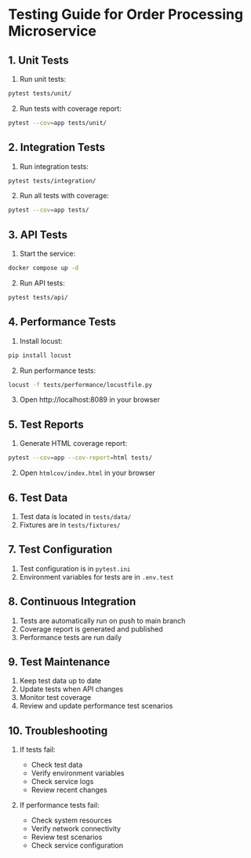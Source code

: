 # Testing Guide for Order Processing Microservice

## 1. Unit Tests

1. Run unit tests:
```bash
pytest tests/unit/
```

2. Run tests with coverage report:
```bash
pytest --cov=app tests/unit/
```

## 2. Integration Tests

1. Run integration tests:
```bash
pytest tests/integration/
```

2. Run all tests with coverage:
```bash
pytest --cov=app tests/
```

## 3. API Tests

1. Start the service:
```bash
docker compose up -d
```

2. Run API tests:
```bash
pytest tests/api/
```

## 4. Performance Tests

1. Install locust:
```bash
pip install locust
```

2. Run performance tests:
```bash
locust -f tests/performance/locustfile.py
```

3. Open http://localhost:8089 in your browser

## 5. Test Reports

1. Generate HTML coverage report:
```bash
pytest --cov=app --cov-report=html tests/
```

2. Open `htmlcov/index.html` in your browser

## 6. Test Data

1. Test data is located in `tests/data/`
2. Fixtures are in `tests/fixtures/`

## 7. Test Configuration

1. Test configuration is in `pytest.ini`
2. Environment variables for tests are in `.env.test`

## 8. Continuous Integration

1. Tests are automatically run on push to main branch
2. Coverage report is generated and published
3. Performance tests are run daily

## 9. Test Maintenance

1. Keep test data up to date
2. Update tests when API changes
3. Monitor test coverage
4. Review and update performance test scenarios

## 10. Troubleshooting

1. If tests fail:
   - Check test data
   - Verify environment variables
   - Check service logs
   - Review recent changes

2. If performance tests fail:
   - Check system resources
   - Verify network connectivity
   - Review test scenarios
   - Check service configuration 